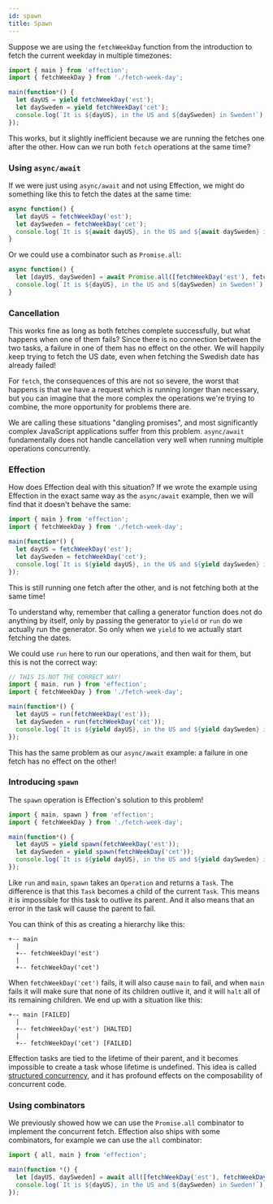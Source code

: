```yaml
---
id: spawn
title: Spawn
---
```


Suppose we are using the `fetchWeekDay` function from the introduction to fetch the current weekday in multiple timezones:

``` javascript
import { main } from 'effection';
import { fetchWeekDay } from './fetch-week-day';

main(function*() {
  let dayUS = yield fetchWeekDay('est');
  let daySweden = yield fetchWeekDay('cet');
  console.log(`It is ${dayUS}, in the US and ${daySweden} in Sweden!`);
});
```

This works, but it slightly inefficient because we are running the fetches one
after the other. How can we run both `fetch` operations at the same time?

### Using `async/await`

If we were just using `async/await` and not using Effection, we might do
something like this to fetch the dates at the same time:

``` javascript
async function() {
  let dayUS = fetchWeekDay('est');
  let daySweden = fetchWeekDay('cet');
  console.log(`It is ${await dayUS}, in the US and ${await daySweden} in Sweden!`);
}
```

Or we could use a combinator such as `Promise.all`:

``` javascript
async function() {
  let [dayUS, daySweden] = await Promise.all([fetchWeekDay('est'), fetchWeekDay('cet')]);
  console.log(`It is ${dayUS}, in the US and ${daySweden} in Sweden!`);
}
```

### Cancellation

This works fine as long as both fetches complete successfully, but what happens
when one of them fails? Since there is no connection between the two tasks, a
failure in one of them has no effect on the other. We will happily keep trying
to fetch the US date, even when fetching the Swedish date has already failed!

For `fetch`, the consequences of this are not so severe, the worst that happens is
that we have a request which is running longer than necessary, but you can imagine
that the more complex the operations we're trying to combine, the more opportunity
for problems there are.

We are calling these situations "dangling promises", and most significantly complex
JavaScript applications suffer from this problem. `async/await` fundamentally does
not handle cancellation very well when running multiple operations concurrently.

### Effection

How does Effection deal with this situation? If we wrote the example using
Effection in the exact same way as the `async/await` example, then we will find
that it doesn't behave the same:

``` javascript
import { main } from 'effection';
import { fetchWeekDay } from './fetch-week-day';

main(function*() {
  let dayUS = fetchWeekDay('est');
  let daySweden = fetchWeekDay('cet');
  console.log(`It is ${yield dayUS}, in the US and ${yield daySweden} in Sweden!`);
});
```

This is still running one fetch after the other, and is not fetching both at
the same time!

To understand why, remember that calling a generator function does not do
anything by itself, only by passing the generator to `yield` or `run` do we
actually run the generator. So only when we `yield` to we actually start
fetching the dates.

We could use `run` here to run our operations, and then wait for them, but this
is not the correct way:

``` javascript
// THIS IS NOT THE CORRECT WAY!
import { main, run } from 'effection';
import { fetchWeekDay } from './fetch-week-day';

main(function*() {
  let dayUS = run(fetchWeekDay('est'));
  let daySweden = run(fetchWeekDay('cet'));
  console.log(`It is ${yield dayUS}, in the US and ${yield daySweden} in Sweden!`);
});
```

This has the same problem as our `async/await` example: a failure in one fetch
has no effect on the other!

### Introducing `spawn`

The `spawn` operation is Effection's solution to this problem!

``` javascript
import { main, spawn } from 'effection';
import { fetchWeekDay } from './fetch-week-day';

main(function*() {
  let dayUS = yield spawn(fetchWeekDay('est'));
  let daySweden = yield spawn(fetchWeekDay('cet'));
  console.log(`It is ${yield dayUS}, in the US and ${yield daySweden} in Sweden!`);
});
```

Like `run` and `main`, `spawn` takes an `Operation` and returns a `Task`. The
difference is that this `Task` becomes a child of the current `Task`. This
means it is impossible for this task to outlive its parent. And it also means
that an error in the task will cause the parent to fail.

You can think of this as creating a hierarchy like this:

```
+-- main
  |
  +-- fetchWeekDay('est')
  |
  +-- fetchWeekDay('cet')
```

When `fetchWeekDay('cet')` fails, it will also cause `main` to fail, and when `main` fails
it will make sure that none of its children outlive it, and it will `halt` all of its remaining
children. We end up with a situation like this:

```
+-- main [FAILED]
  |
  +-- fetchWeekDay('est') [HALTED]
  |
  +-- fetchWeekDay('cet') [FAILED]
```

Effection tasks are tied to the lifetime of their parent, and it becomes
impossible to create a task whose lifetime is undefined. This idea is called
[structured concurrency], and it has profound effects on the composability of
concurrent code.

### Using combinators

We previously showed how we can use the `Promise.all` combinator to implement the concurrent
fetch. Effection also ships with some combinators, for example we can use the `all` combinator:

``` javascript
import { all, main } from 'effection';

main(function *() {
  let [dayUS, daySweden] = await all([fetchWeekDay('est'), fetchWeekDay('cet')]);
  console.log(`It is ${dayUS}, in the US and ${daySweden} in Sweden!`);
});
```

[structured concurrency]: https://vorpus.org/blog/notes-on-structured-concurrency-or-go-statement-considered-harmful/
